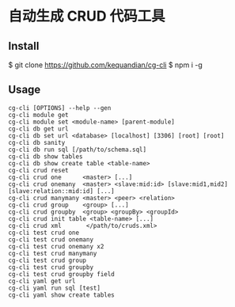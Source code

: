 # 自动生成 CRUD 代码工具

## Install

$ git clone https://github.com/kequandian/cg-cli
$ npm i -g


## Usage
    cg-cli [OPTIONS] --help --gen
    cg-cli module get
    cg-cli module set <module-name> [parent-module]
    cg-cli db get url
    cg-cli db set url <database> [localhost] [3306] [root] [root]
    cg-cli db sanity
    cg-cli db run sql [/path/to/schema.sql]
    cg-cli db show tables
    cg-cli db show create table <table-name>
    cg-cli crud reset
    cg-cli crud one      <master> [...]
    cg-cli crud onemany  <master> <slave:mid:id> [slave:mid1,mid2] [slave:relation::mid:id] [...]
    cg-cli crud manymany <master> <peer> <relation>
    cg-cli crud group    <group> [...]
    cg-cli crud groupby  <group> <groupBy> <groupId>
    cg-cli crud init table <table-name> [...]
    cg-cli crud xml       </path/to/cruds.xml>
    cg-cli test crud one
    cg-cli test crud onemany
    cg-cli test crud onemany x2
    cg-cli test crud manymany
    cg-cli test crud group
    cg-cli test crud groupby
    cg-cli test crud groupby field
    cg-cli yaml get url
    cg-cli yaml run sql [test]
    cg-cli yaml show create tables

